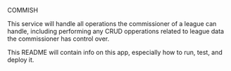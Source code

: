 COMMISH

This service will handle all operations the commissioner of a league can handle, including performing any CRUD opperations related to league data the commissioner has control over.

This README will contain info on this app, especially how to run, test, and deploy it.

